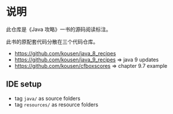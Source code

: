 # 说明

此仓库是《Java 攻略》一书的源码阅读标注。

此书的原配套代码分散在三个代码仓库。
- https://github.com/kousen/java_8_recipes
- https://github.com/kousen/java_9_recipes => java 9 updates
- https://github.com/kousen/cfboxscores => chapter 9.7 example

## IDE setup

- tag `java/` as source folders
- tag `resources/` as resource folders
